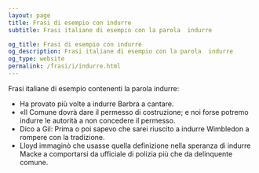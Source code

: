 ```yaml
---
layout: page
title: Frasi di esempio con indurre 
subtitle: Frasi italiane di esempio con la parola  indurre

og_title: Frasi di esempio con indurre 
og_description: Frasi italiane di esempio con la parola  indurre
og_type: website
permalink: /frasi/i/indurre.html
---
```


Frasi italiane di esempio contenenti la parola indurre:


- Ha provato più volte a indurre Barbra a cantare.
- «Il Comune dovrà dare il permesso di costruzione; e noi forse potremo indurre le autorità a non concedere il permesso.
- Dico a Gil: Prima o poi sapevo che sarei riuscito a indurre Wimbledon a rompere con la tradizione.
- Lloyd immaginò che usasse quella definizione nella speranza di indurre Macke a comportarsi da ufficiale di polizia più che da delinquente comune.
